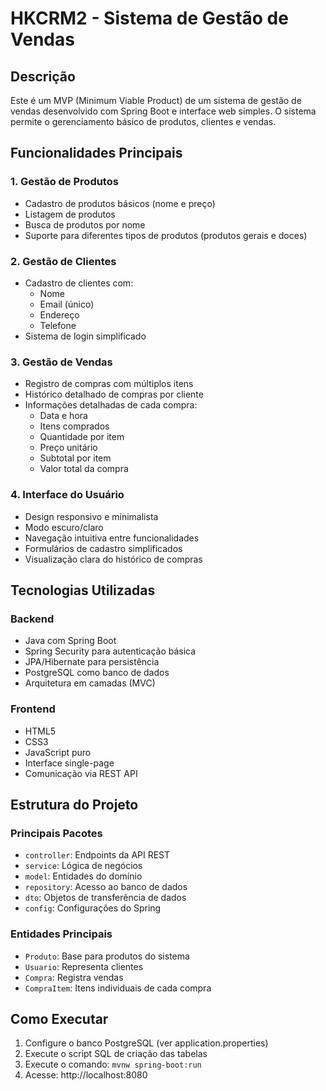 # HKCRM2 - Sistema de Gestão de Vendas

## Descrição
Este é um MVP (Minimum Viable Product) de um sistema de gestão de vendas desenvolvido com Spring Boot e interface web simples. O sistema permite o gerenciamento básico de produtos, clientes e vendas.

## Funcionalidades Principais

### 1. Gestão de Produtos
- Cadastro de produtos básicos (nome e preço)
- Listagem de produtos
- Busca de produtos por nome
- Suporte para diferentes tipos de produtos (produtos gerais e doces)

### 2. Gestão de Clientes
- Cadastro de clientes com:
  - Nome
  - Email (único)
  - Endereço
  - Telefone
- Sistema de login simplificado

### 3. Gestão de Vendas
- Registro de compras com múltiplos itens
- Histórico detalhado de compras por cliente
- Informações detalhadas de cada compra:
  - Data e hora
  - Itens comprados
  - Quantidade por item
  - Preço unitário
  - Subtotal por item
  - Valor total da compra

### 4. Interface do Usuário
- Design responsivo e minimalista
- Modo escuro/claro
- Navegação intuitiva entre funcionalidades
- Formulários de cadastro simplificados
- Visualização clara do histórico de compras

## Tecnologias Utilizadas

### Backend
- Java com Spring Boot
- Spring Security para autenticação básica
- JPA/Hibernate para persistência
- PostgreSQL como banco de dados
- Arquitetura em camadas (MVC)

### Frontend
- HTML5
- CSS3 
- JavaScript puro
- Interface single-page
- Comunicação via REST API

## Estrutura do Projeto

### Principais Pacotes
- `controller`: Endpoints da API REST
- `service`: Lógica de negócios
- `model`: Entidades do domínio
- `repository`: Acesso ao banco de dados
- `dto`: Objetos de transferência de dados
- `config`: Configurações do Spring

### Entidades Principais
- `Produto`: Base para produtos do sistema
- `Usuario`: Representa clientes
- `Compra`: Registra vendas
- `CompraItem`: Itens individuais de cada compra

## Como Executar

1. Configure o banco PostgreSQL (ver application.properties)
2. Execute o script SQL de criação das tabelas
3. Execute o comando: `mvnw spring-boot:run`
4. Acesse: http://localhost:8080